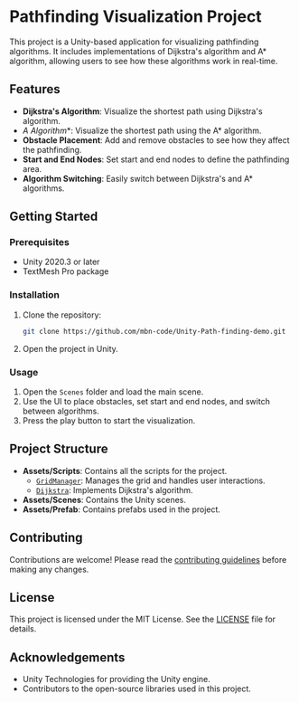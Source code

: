 # Pathfinding Visualization Project

This project is a Unity-based application for visualizing pathfinding algorithms. It includes implementations of Dijkstra's algorithm and A* algorithm, allowing users to see how these algorithms work in real-time.

## Features

- **Dijkstra's Algorithm**: Visualize the shortest path using Dijkstra's algorithm.
- **A* Algorithm**: Visualize the shortest path using the A* algorithm.
- **Obstacle Placement**: Add and remove obstacles to see how they affect the pathfinding.
- **Start and End Nodes**: Set start and end nodes to define the pathfinding area.
- **Algorithm Switching**: Easily switch between Dijkstra's and A* algorithms.

## Getting Started

### Prerequisites

- Unity 2020.3 or later
- TextMesh Pro package

### Installation

1. Clone the repository:
    ```sh
    git clone https://github.com/mbn-code/Unity-Path-finding-demo.git
    ```
2. Open the project in Unity.

### Usage

1. Open the `Scenes` folder and load the main scene.
2. Use the UI to place obstacles, set start and end nodes, and switch between algorithms.
3. Press the play button to start the visualization.

## Project Structure

- **Assets/Scripts**: Contains all the scripts for the project.
  - [`GridManager`](Assets/Scripts/GridManager.cs): Manages the grid and handles user interactions.
  - [`Dijkstra`](Assets/Scripts/Dijkstra.cs): Implements Dijkstra's algorithm.
- **Assets/Scenes**: Contains the Unity scenes.
- **Assets/Prefab**: Contains prefabs used in the project.

## Contributing

Contributions are welcome! Please read the [contributing guidelines](Library/PackageCache/com.unity.2d.tilemap.extras@3.1.2/CONTRIBUTING.md) before making any changes.

## License

This project is licensed under the MIT License. See the [LICENSE](LICENSE) file for details.

## Acknowledgements

- Unity Technologies for providing the Unity engine.
- Contributors to the open-source libraries used in this project.
